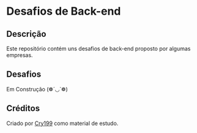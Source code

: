 # Desafios de Back-end

## Descrição

  Este repositório contém uns desafios de back-end proposto por algumas empresas.

## Desafios

Em Construção (❁´◡`❁)


## Créditos
Criado por [Cry199](https://github.com/Cry199) como material de estudo.


